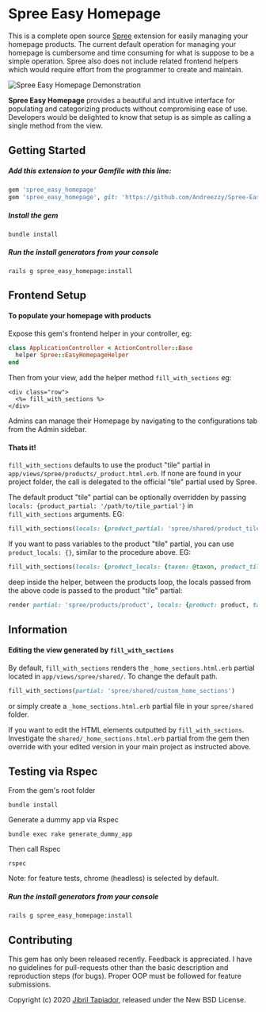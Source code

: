 # Spree Easy Homepage

This is a complete open source [Spree](https://github.com/spree/spree) extension for easily managing your homepage products. The current default operation for managing your homepage is cumbersome and time consuming for what is suppose to be a simple operation. Spree also does not include related frontend helpers which would require effort from the programmer to create and maintain.

![Spree Easy Homepage Demonstration](https://media.giphy.com/media/ekedAYQFgW0iIW1hCg/giphy.gif)

**Spree Easy Homepage** provides a beautiful and intuitive interface for populating and categorizing products without compromising ease of use. Developers would be delighted to know that setup is as simple as calling a single method from the view.


Getting Started
----------------------

##### Add this extension to your Gemfile with this line:

```ruby
gem 'spree_easy_homepage'
gem 'spree_easy_homepage', git: 'https://github.com/Andreezzy/Spree-Easy-Homepage'
```

##### Install the gem

```shell
bundle install
```

##### Run the install generators from your console

```shell
rails g spree_easy_homepage:install
```

Frontend Setup
----------------------

#### To populate your homepage with products

Expose this gem's frontend helper in your controller, eg:

```ruby
class ApplicationController < ActionController::Base
  helper Spree::EasyHomepageHelper
end
```
Then from your view, add the helper method `fill_with_sections` eg:

```
<div class="row">
  <%= fill_with_sections %>
</div>
```

Admins can manage their Homepage by navigating to the configurations tab from the Admin sidebar.

#### Thats it!

`fill_with_sections` defaults to use the product "tile" partial in `app/views/spree/products/_product.html.erb`. If none are found in your project folder, the call is delegated to the official "tile" partial used by Spree.

The default product "tile" partial can be optionally overridden by passing `locals: {product_partial: '/path/to/tile_partial'}` in `fill_with_sections` arguments. EG:

```ruby
fill_with_sections(locals: {product_partial: 'spree/shared/product_tile'})
```

If you want to pass variables to the product "tile" partial, you can use `product_locals: {}`, similar to the procedure above. EG:

```ruby
fill_with_sections(locals: {product_locals: {taxon: @taxon, product_tile_size: :small}})
```

deep inside the helper, between the products loop, the locals passed from the above code is passed to the product "tile" partial:

```ruby
render partial: 'spree/products/product', locals: {product: product, taxon: @taxon, product_tile_size: :small}
```

Information
----------------------

#### Editing the view generated by `fill_with_sections`

By default, `fill_with_sections` renders the `_home_sections.html.erb` partial located in `app/views/spree/shared/`. To change the default path.

```ruby
fill_with_sections(partial: 'spree/shared/custom_home_sections')
```

or simply create a `_home_sections.html.erb` partial file in your `spree/shared` folder.

If you want to edit the HTML elements outputted by `fill_with_sections`. Investigate the `shared/_home_sections.html.erb` partial from the gem then override with your edited version in your main project as instructed above.

Testing via Rspec
----------------------

From the gem's root folder

```shell
bundle install
```

Generate a dummy app via Rspec

```shell
bundle exec rake generate_dummy_app
```

Then call Rspec

```shell
rspec
```

Note: for feature tests, chrome (headless) is selected by default.


##### Run the install generators from your console

```shell
rails g spree_easy_homepage:install
```

Contributing
----------------------
This gem has only been released recently. Feedback is appreciated. I have no guidelines for pull-requests other than the basic description and reproduction steps (for bugs). Proper OOP must be followed for feature submissions.

Copyright (c) 2020 [Jibril Tapiador](https://www.jibril.ch/), released under the New BSD License.
